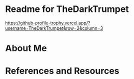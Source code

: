 # Readme for TheDarkTrumpet

https://github-profile-trophy.vercel.app/?username=TheDarkTrumpet&row=2&column=3

# About Me

# References and Resources
